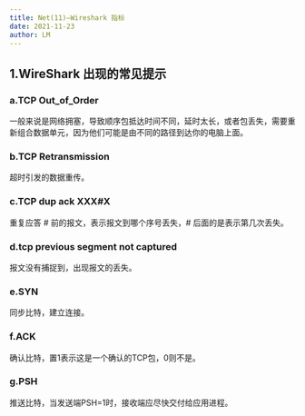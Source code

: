 ```yaml
---
title: Net(11)—Wireshark 指标
date: 2021-11-23
author: LM
---
```


## 1.WireShark 出现的常见提示

### a.TCP Out_of_Order

一般来说是网络拥塞，导致顺序包抵达时间不同，延时太长，或者包丢失，需要重新组合数据单元，因为他们可能是由不同的路径到达你的电脑上面。

### b.TCP Retransmission

超时引发的数据重传。

### c.TCP dup ack XXX#X

重复应答 # 前的报文，表示报文到哪个序号丢失，# 后面的是表示第几次丢失。

### d.tcp previous segment not captured

报文没有捕捉到，出现报文的丢失。

### e.SYN

同步比特，建立连接。

### f.ACK

确认比特，置1表示这是一个确认的TCP包，0则不是。

### g.PSH

推送比特，当发送端PSH=1时，接收端应尽快交付给应用进程。

